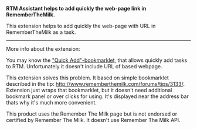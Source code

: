 **RTM Assistant helps to add quickly the web-page link in RememberTheMilk.**

This extension helps to add quickly the web-page with URL in RememberTheMilk as a task.

---

More info about the extension:

You may know the ["Quick Add"-bookmarklet](https://www.rememberthemilk.com/help/?ctx=quickadd.whatis), that allows quickly add tasks to RTM. Unfortunately it doesn't include URL of based webpage.

This extension solves this problem. It based on simple bookmarklet described in the tip: http://www.rememberthemilk.com/forums/tips/3133/. Extension just wraps that bookmarklet, but it doesn't need additional bookmark panel or over clicks for using. It's displayed near the address bar thats why it's much more convenient.

This product uses the Remember The Milk page but is not endorsed or certified by Remember The Milk. It doesn't use Remember The Milk API.